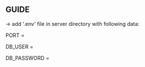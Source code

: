 GUIDE
------------------

-> add '.env' file in server directory with following data:

PORT = 

DB_USER = 

DB_PASSWORD = 
